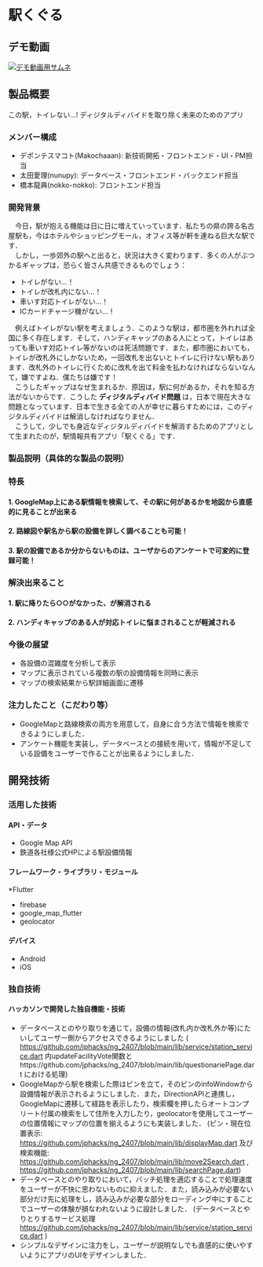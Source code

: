 # 駅くぐる

## デモ動画
[![デモ動画用サムネ](https://github.com/user-attachments/assets/9a501f21-0fbc-491d-a81f-819df84e0109)
](https://youtu.be/PAU-5mBOTMw?si=kv6wfif2_ViJLryt)

## 製品概要
この駅，トイレない...! ディジタルディバイドを取り除く未来のためのアプリ

### メンバー構成
* デポンテスマコト(Makochaaan): 新技術開拓・フロントエンド・UI・PM担当
* 太田愛理(nunupy): データベース・フロントエンド・バックエンド担当
* 橋本龍典(nokko-nokko): フロントエンド担当

### 開発背景
　今日，駅が抱える機能は日に日に増えていっています．私たちの県の誇る名古屋駅も，今はホテルやショッピングモール，オフィス等が軒を連ねる巨大な駅です．<br>
　しかし，一歩郊外の駅へと出ると，状況は大きく変わります．多くの人がぶつかるギャップは，恐らく皆さん共感できるものでしょう：

* トイレがない...！
* トイレが改札内にない...！
* 車いす対応トイレがない...！
* ICカードチャージ機がない...！

　例えばトイレがない駅を考えましょう．このような駅は，都市圏を外れれば全国に多く存在します．そして，ハンディキャップのある人にとって，トイレはあっても車いす対応トイレ等がないのは死活問題です．また，都市圏においても，トイレが改札外にしかないため，一回改札を出ないとトイレに行けない駅もあります．改札外のトイレに行くために改札を出て料金を払わなければならないなんて，嫌ですよね．僕たちは嫌です！<br>
　こうしたギャップはなぜ生まれるか．原因は，駅に何があるか，それを知る方法がないからです．こうした __ディジタルディバイド問題__ は，日本で現在大きな問題となっています．日本で生きる全ての人が幸せに暮らすためには，このディジタルディバイドは解消しなければなりません．<br>
　こうして，少しでも身近なディジタルディバイドを解消するためのアプリとして生まれたのが，駅情報共有アプリ「駅くぐる」です．
### 製品説明（具体的な製品の説明）
### 特長
#### 1. GoogleMap上にある駅情報を検索して、その駅に何があるかを地図から直感的に見ることが出来る
#### 2. 路線図や駅名から駅の設備を詳しく調べることも可能！
#### 3. 駅の設備であるか分からないものは、ユーザからのアンケートで可変的に登録可能！

### 解決出来ること
#### 1. 駅に降りたら○○がなかった、が解消される
#### 2. ハンディキャップのある人が対応トイレに悩まされることが軽減される
### 今後の展望
* 各設備の混雑度を分析して表示
* マップに表示されている複数の駅の設備情報を同時に表示
* マップの検索結果から駅詳細画面に遷移
### 注力したこと（こだわり等）
* GoogleMapと路線検索の両方を用意して，自身に合う方法で情報を検索できるようにしました．
* アンケート機能を実装し，データベースとの接続を用いて，情報が不足している設備をユーザーで作ることが出来るようにしました．

## 開発技術
### 活用した技術
#### API・データ
* Google Map API
* 鉄道各社様公式HPによる駅設備情報

#### フレームワーク・ライブラリ・モジュール
*Flutter
* firebase
* google_map_flutter
* geolocator

#### デバイス
* Android
* iOS

### 独自技術
#### ハッカソンで開発した独自機能・技術
* データベースとのやり取りを通じて，設備の情報(改札内か改札外か等)にたいしてユーザー側からアクセスできるようにしました
  ( https://github.com/jphacks/ng_2407/blob/main/lib/service/station_service.dart 内updateFacilityVote関数とhttps://github.com/jphacks/ng_2407/blob/main/lib/questionariePage.dart における処理)
* GoogleMapから駅を検索した際はピンを立て，そのピンのinfoWindowから設備情報が表示されるようにしました．また，DirectionAPIと連携し，GoogleMapに遷移して経路を表示したり，検索欄を押したらオートコンプリート付属の検索をして住所を入力したり，geolocatorを使用してユーザーの位置情報にマップの位置を揃えるようにも実装しました．
  (ピン・現在位置表示: https://github.com/jphacks/ng_2407/blob/main/lib/displayMap.dart 及び 検索機能: https://github.com/jphacks/ng_2407/blob/main/lib/move2Search.dart , https://github.com/jphacks/ng_2407/blob/main/lib/searchPage.dart)
* データベースとのやり取りにおいて，バッチ処理を適応することで処理速度をユーザーが不快に思わないものに抑えました．また，読み込みが必要ない部分だけ先に処理をし，読み込みが必要な部分をローディング中にすることでユーザーの体験が損なわれないように設計しました．
  (データベースとやりとりするサービス処理 https://github.com/jphacks/ng_2407/blob/main/lib/service/station_service.dart )
* シンプルなデザインに注力をし，ユーザーが説明なしでも直感的に使いやすいようにアプリのUIをデザインしました．
